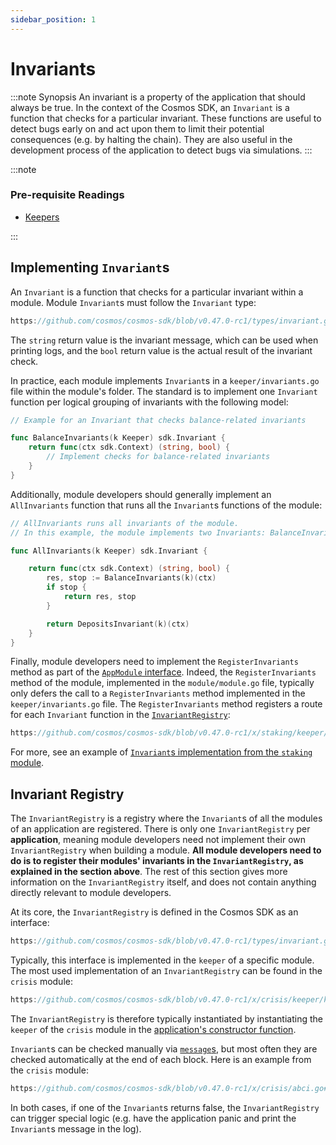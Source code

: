 ```yaml
---
sidebar_position: 1
---
```


# Invariants

:::note Synopsis
An invariant is a property of the application that should always be true. In the context of the Cosmos SDK, an `Invariant` is a function that checks for a particular invariant. These functions are useful to detect bugs early on and act upon them to limit their potential consequences (e.g. by halting the chain). They are also useful in the development process of the application to detect bugs via simulations.
:::

:::note

### Pre-requisite Readings

* [Keepers](./06-keeper.md)

:::

## Implementing `Invariant`s

An `Invariant` is a function that checks for a particular invariant within a module. Module `Invariant`s must follow the `Invariant` type:

```go reference
https://github.com/cosmos/cosmos-sdk/blob/v0.47.0-rc1/types/invariant.go#L9
```

The `string` return value is the invariant message, which can be used when printing logs, and the `bool` return value is the actual result of the invariant check.

In practice, each module implements `Invariant`s in a `keeper/invariants.go` file within the module's folder. The standard is to implement one `Invariant` function per logical grouping of invariants with the following model:

```go
// Example for an Invariant that checks balance-related invariants

func BalanceInvariants(k Keeper) sdk.Invariant {
	return func(ctx sdk.Context) (string, bool) {
        // Implement checks for balance-related invariants
    }
}
```

Additionally, module developers should generally implement an `AllInvariants` function that runs all the `Invariant`s functions of the module:

```go
// AllInvariants runs all invariants of the module.
// In this example, the module implements two Invariants: BalanceInvariants and DepositsInvariants

func AllInvariants(k Keeper) sdk.Invariant {

	return func(ctx sdk.Context) (string, bool) {
		res, stop := BalanceInvariants(k)(ctx)
		if stop {
			return res, stop
		}

		return DepositsInvariant(k)(ctx)
	}
}
```

Finally, module developers need to implement the `RegisterInvariants` method as part of the [`AppModule` interface](./01-module-manager.md#appmodule). Indeed, the `RegisterInvariants` method of the module, implemented in the `module/module.go` file, typically only defers the call to a `RegisterInvariants` method implemented in the `keeper/invariants.go` file. The `RegisterInvariants` method registers a route for each `Invariant` function in the [`InvariantRegistry`](#invariant-registry):

```go reference
https://github.com/cosmos/cosmos-sdk/blob/v0.47.0-rc1/x/staking/keeper/invariants.go#L12-L22
```

For more, see an example of [`Invariant`s implementation from the `staking` module](https://github.com/cosmos/cosmos-sdk/blob/v0.47.0-rc1/x/staking/keeper/invariants.go).

## Invariant Registry

The `InvariantRegistry` is a registry where the `Invariant`s of all the modules of an application are registered. There is only one `InvariantRegistry` per **application**, meaning module developers need not implement their own `InvariantRegistry` when building a module. **All module developers need to do is to register their modules' invariants in the `InvariantRegistry`, as explained in the section above**. The rest of this section gives more information on the `InvariantRegistry` itself, and does not contain anything directly relevant to module developers.

At its core, the `InvariantRegistry` is defined in the Cosmos SDK as an interface:

```go reference
https://github.com/cosmos/cosmos-sdk/blob/v0.47.0-rc1/types/invariant.go#L14-L17
```

Typically, this interface is implemented in the `keeper` of a specific module. The most used implementation of an `InvariantRegistry` can be found in the `crisis` module:

```go reference
https://github.com/cosmos/cosmos-sdk/blob/v0.47.0-rc1/x/crisis/keeper/keeper.go#L57-L61
```

The `InvariantRegistry` is therefore typically instantiated by instantiating the `keeper` of the `crisis` module in the [application's constructor function](../basics/00-app-anatomy.md#constructor-function).

`Invariant`s can be checked manually via [`message`s](./02-messages-and-queries.md), but most often they are checked automatically at the end of each block. Here is an example from the `crisis` module:

```go reference
https://github.com/cosmos/cosmos-sdk/blob/v0.47.0-rc1/x/crisis/abci.go#L12-L21
```

In both cases, if one of the `Invariant`s returns false, the `InvariantRegistry` can trigger special logic (e.g. have the application panic and print the `Invariant`s message in the log).
